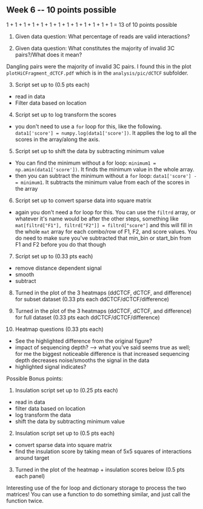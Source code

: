 ## Week 6 -- 10 points possible

1 + 1 + 1 + 1 + 1 + 1 + 1 + 1 + 1 + 1 + 1 + 1 + 1 = 13 of 10 points possible

1. Given data question: What percentage of reads are valid interactions?

2. Given data question: What constitutes the majority of invalid 3C pairs?/What does it mean?

Dangling pairs were the majority of invalid  3C pairs. I found this in the plot `plotHiCFragment_dCTCF.pdf` which is in the `analysis/pic/dCTCF` subfolder.

3. Script set up to (0.5 pts each)

  * read in data  
  * Filter data based on location  

4. Script set up to log transform the scores

* you don't need to use a `for` loop for this, like the following. `data1['score'] = numpy.log(data1['score'])`. It applies the log to all the scores in the array/along the axis.

5. Script set up to shift the data by subtracting minimum value

* You can find the minimum without a for loop:
  `minimum1 = np.amin(data1['score'])`. It finds the minimum value in the whole array.
* then you can subtract the minimum without a `for` loop: `data1['score'] -= minimum1`. It subtracts the minimum value from each of the scores in the array

6. Script set up to convert sparse data into square matrix

  * again you don't need a for loop for this. You can use the `filtrd` array, or whatever it's name would be after the other steps, something like `mat[filtrd["F1"], filtrd["F2"]] = filtrd["score"]` and this will fill in the whole `mat` array for each combo/row of F1, F2, and score values. You do need to make sure you've subtracted that min_bin or start_bin from F1 and F2 before you do that though

7. Script set up to (0.33 pts each)

  * remove distance dependent signal
  * smooth
  * subtract

8. Turned in the plot of the 3 heatmaps (ddCTCF, dCTCF, and difference) for subset dataset (0.33 pts each ddCTCF/dCTCF/difference)

9. Turned in the plot of the 3 heatmaps (ddCTCF, dCTCF, and difference) for full dataset (0.33 pts each ddCTCF/dCTCF/difference)

10. Heatmap questions (0.33 pts each)

  * See the highlighted difference from the original figure?
  * impact of sequencing depth? --> what you've said seems true as well; for me the biggest noticeable difference is that increased sequencing depth decreases noise/smooths the signal in the data
  * highlighted signal indicates?

Possible Bonus points:

1. Insulation script set up to (0.25 pts each)

  * read in data
  * filter data based on location
  * log transform the data
  * shift the data by subtracting minimum value

2. Insulation script set up to (0.5 pts each)

  * convert sparse data into square matrix
  * find the insulation score by taking mean of 5x5 squares of interactions around target

3. Turned in the plot of the heatmap + insulation scores below (0.5 pts each panel)

Interesting use of the for loop and dictionary storage to process the two matrices! You can use a function to do something similar, and just call the function twice.
